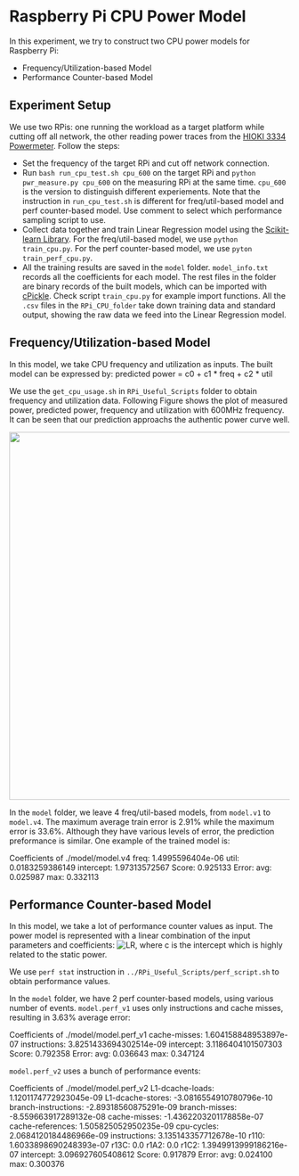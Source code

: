 # Raspberry Pi CPU Power Model
In this experiment, we try to construct two CPU power models for Raspberry Pi:
- Frequency/Utilization-based Model
- Performance Counter-based Model

## Experiment Setup
We use two RPis: one running the workload as a target platform while cutting off all network, the other reading power traces from the [HIOKI 3334 Powermeter](https://www.hioki.com/en/products/detail/?product_key=5812). Follow the steps:

- Set the frequency of the target RPi and cut off network connection.
- Run `bash run_cpu_test.sh cpu_600` on the target RPi and `python pwr_measure.py cpu_600` on the measuring RPi at the same time. `cpu_600` is the version to distinguish different experiements.
Note that the instruction in `run_cpu_test.sh` is different for freq/util-based model and perf counter-based model. Use comment to select which performance sampling script to use.
- Collect data together and train Linear Regression model using the [Scikit-learn Library](https://scikit-learn.org/stable/).
For the freq/util-based model, we use `python train_cpu.py`. For the perf counter-based model, we use `pyton train_perf_cpu.py`.
- All the training results are saved in the `model` folder. `model_info.txt` records all the coefficients for each model. The rest files in the folder are binary records of the built models, which can be imported with [cPickle](https://pymotw.com/2/pickle/). Check script `train_cpu.py` for example import functions. All the `.csv` files in the `RPi_CPU_folder` take down training data and standard output, showing the raw data we feed into the Linear Regression model.

## Frequency/Utilization-based Model
In this model, we take CPU frequency and utilization as inputs. The built model can be expressed by:
predicted power = c0 + c1 * freq + c2 * util

We use the `get_cpu_usage.sh` in `RPi_Useful_Scripts` folder to obtain frequency and utilization data. Following Figure shows the plot of measured power, predicted power, frequency and utilization with 600MHz frequency. It can be seen that our prediction approachs the authentic power curve well.
<div align=center><img width="800" height="660" src="https://github.com/Orienfish/IoTSim_Model/blob/master/RPi_CPU_model/600MHz_v4.png"/></div>

In the `model` folder, we leave 4 freq/util-based models, from `model.v1` to `model.v4`. The maximum average train error is 2.91% while the maximum error is 33.6%. Although they have various levels of error, the prediction preformance is similar. One example of the trained model is:

Coefficients of ./model/model.v4
freq: 1.4995596404e-06 util: 0.0183259386149 intercept: 1.97313572567
Score: 0.925133
Error: avg: 0.025987 max: 0.332113

## Performance Counter-based Model
In this model, we take a lot of performance counter values as input. The power model is represented with a linear combination of the input parameters and coefficients: ![LR](https://github.com/Orienfish/IoTSim_Model/blob/backup/LinearRegression.png), where c is the intercept which is highly related to the static power.

We use `perf stat` instruction in `../RPi_Useful_Scripts/perf_script.sh` to obtain performance values.

In the `model` folder, we have 2 perf counter-based models, using various number of events. `model.perf_v1` uses only instructions and cache misses, resulting in 3.63% average error:

Coefficients of ./model/model.perf_v1
cache-misses: 1.604158848953897e-07 instructions: 3.8251433694302514e-09 intercept: 3.1186404101507303
Score: 0.792358
Error: avg: 0.036643 max: 0.347124

`model.perf_v2` uses a bunch of performance events:

Coefficients of ./model/model.perf_v2
L1-dcache-loads: 1.1201174772923045e-09 L1-dcache-stores: -3.0816554910780796e-10 branch-instructions: -2.89318560875291e-09 branch-misses: -8.559663917289132e-08 cache-misses: -1.4362203201178858e-07 cache-references: 1.505825052950235e-09 cpu-cycles: 2.0684120184486966e-09 instructions: 3.135143357712678e-10 r110: 1.6033898690248393e-07 r13C: 0.0 r1A2: 0.0 r1C2: 1.3949913999186216e-07 intercept: 3.096927605408612
Score: 0.917879
Error: avg: 0.024100 max: 0.300376